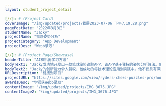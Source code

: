 ```yaml
---
layout: student_project_detail

[//]: # (Project Card)
coverImage: "/img/updated/projects/截屏2023-07-06 下午7.19.28.png"
pagePostDate: "2022年3月3日"
studentName: "Jacky"
projectName: "篮球姿势分析"
projectCategory: "App Development"
projectDesc: "Webb录取"

[//]: # (Project Page/Showcase)
headerTitle: "AI和机器学习方法"
bodyText1: "Jacky成功地开发出一款篮球姿势追踪APP，该APP基于独特的姿势分析算法。他的这项创新成果获得专利，并使他得到了Webb学院的录取"
bodyText2: "Jacky的创新能力令人赞叹，他成功的将技术理论应用到实践中。他不仅具有深厚的计算机科学知识，也表现出出色的解决问题的能力和独立思考的精神。他的成功证明了他在未来学术和职业生涯中将取得辉煌的成就"
URLDescription: "链接到项目"
projectURL: "https://sites.google.com/view/ryders-chess-puzzles-pro/home"
awardsDesc: "学员获Webb录取"
contentImage: "/img/updated/projects/IMG_3675.JPG"
contentImage2: "/img/updated/projects/IMG_3676.JPG"

---
```

